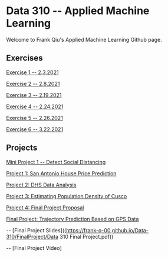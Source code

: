 # Data 310 -- Applied Machine Learning
Welcome to Frank Qiu's Applied Machine Learning Github page.

## Exercises
[Exercise 1 -- 2.3.2021](https://frank-q-00.github.io/Data-310/Exercise1.html)

[Exercise 2 -- 2.8.2021](https://frank-q-00.github.io/Data-310/Exercise2.html)

[Exercise 3 -- 2.19.2021](https://frank-q-00.github.io/Data-310/Exercise3.html)

[Exercise 4 -- 2.24.2021](https://frank-q-00.github.io/Data-310/Exercise4.html)

[Exercise 5 -- 2.26.2021](https://frank-q-00.github.io/Data-310/Exercise5.html)

[Exercise 6 -- 3.22.2021](https://frank-q-00.github.io/Data-310/Exercise6.html)


## Projects
[Mini Project 1 -- Detect Social Distancing](https://frank-q-00.github.io/Data-310/Mini-Project-1.html)

[Project 1: San Antonio House Price Prediction](https://frank-q-00.github.io/Data-310/Project1.html)

[Project 2: DHS Data Analysis](https://frank-q-00.github.io/Data-310/Project2.html)

[Project 3: Estimating Population Density of Cusco](https://frank-q-00.github.io/Data-310/Project3.html)

[Project 4: Final Project Proposal](https://frank-q-00.github.io/Data-310/Project4.html)

[Final Project: Trajectory Prediction Based on GPS Data](https://frank-q-00.github.io/Data-310/FinalProject.html)

-- [Final Project Slides]((https://frank-q-00.github.io/Data-310/FinalProject/Data 310 Final Project.pdf))

-- [Final Project Video]
